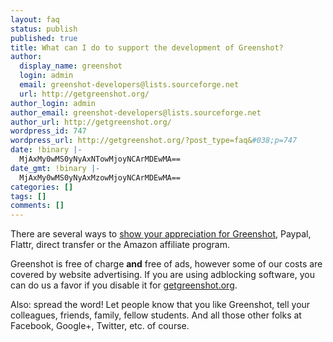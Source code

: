 ```yaml
---
layout: faq
status: publish
published: true
title: What can I do to support the development of Greenshot?
author:
  display_name: greenshot
  login: admin
  email: greenshot-developers@lists.sourceforge.net
  url: http://getgreenshot.org/
author_login: admin
author_email: greenshot-developers@lists.sourceforge.net
author_url: http://getgreenshot.org/
wordpress_id: 747
wordpress_url: http://getgreenshot.org/?post_type=faq&#038;p=747
date: !binary |-
  MjAxMy0wMS0yNyAxNTowMjoyNCArMDEwMA==
date_gmt: !binary |-
  MjAxMy0wMS0yNyAxMzowMjoyNCArMDEwMA==
categories: []
tags: []
comments: []
---
```

<p>There are several ways to <a href="/support-greenshot/">show your appreciation for Greenshot</a>, Paypal, Flattr, direct transfer or the Amazon affiliate program.</p>
<p>Greenshot is free of charge <strong>and</strong> free of ads, however some of our costs are covered by website advertising. If you are using adblocking software, you can do us a favor if you disable it for <a href="http://getgreenshot.org/">getgreenshot.org</a>.</p>
<p>Also: spread the word! Let people know that you like Greenshot, tell your colleagues, friends, family, fellow students. And all those other folks at Facebook, Google+, Twitter, etc. of course.</p>
